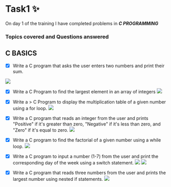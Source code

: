 # Task1 :sparkles:
On day 1 of the training I have completed problems in **_C PROGRAMMING_**

### Topics covered and  Questions answered

## C BASICS

- [x]  Write a C program that asks the user enters two numbers and print their sum.
<img src="https://github.com/Sowbaranika-G-002/Programming/blob/main/sumOf2Numbers.jpg">

- [x] Write a C Program to find the largest element in an array of integers
  <img src="https://github.com/Sowbaranika-G-002/Programming/blob/main/largeElesInAnArray.jpg">

 
- [x] Write a > C Program to display the multiplication table of a given number using a for loop.
   <img src="/c/codedResultsScreenshots/multiplicationOfANum.jpg">

 - [x] Write a C program that reads an integer from the user and prints "Positive" if it's greater than zero, "Negative" if it's less than zero, and "Zero" if it's equal to zero.
   <img src="/c/codedResultsScreenshots/posiNegOrZero.jpg">

- [x] Write a C program to find the factorial of a given number using a while loop.
   <img src="/c/codedResultsScreenshots/factorial.jpg">

- [x] Write a C program to input a number (1-7) from the user and print the corresponding day of the week using a switch statement.
   <img src="/c/codedResultsScreenshots/dayOfWeekResult.jpg">
   <img src="/c/codedResultsScreenshots/dayOfWeekResult.jpg">

 - [x] Write a C program that reads three numbers from the user and prints the largest number using nested if statements.
   <img src="/c/codedResultsScreenshots/largeNumAmong3.jpg">
